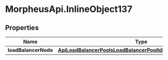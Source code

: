 # MorpheusApi.InlineObject137

## Properties

Name | Type | Description | Notes
------------ | ------------- | ------------- | -------------
**loadBalancerNode** | [**ApiLoadBalancerPoolsLoadBalancerPoolIdNodesLoadBalancerNode**](ApiLoadBalancerPoolsLoadBalancerPoolIdNodesLoadBalancerNode.md) |  | [optional] 


